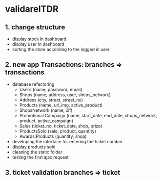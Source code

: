 # validareITDR

## 1. change structure
* display stock in dashboard
* display user in dashboard
* sorting the store according to the logged in user

## 2. new app Transactions: branches => transactions
* database refactoring
    * Users (name, password, email)
    * Shops (name, address, user, shops_network)
    * Address (city, street, street_no)
    * Products (name, url_img, active_product)
    * ShopsNetwork (name, cif)
    * Promotional Campaign (name, start_date, end_date, shops_network, product, active_campaign)
    * Sales (ticket_no, ticket_date, shop, prize)
    * ProductsSold (sale, product, quantity)
    * Awards:Products (quantity, shop)
* developing the interface for entering the ticket number
* display products sold
* cleaning the static folder
* testing the first ajax request

## 3. ticket validation branches => ticket
